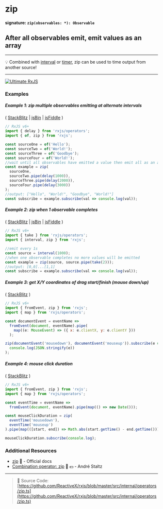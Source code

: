 # zip

#### signature: `zip(observables: *): Observable`

## After all observables emit, emit values as an array

---

💡 Combined with [interval](../creation/interval.md) or
[timer](../creation/timer.md), zip can be used to time output from another
source!

---

[![Ultimate RxJS](https://drive.google.com/uc?export=view&id=1htrban3k3Z8CxiKwEV6bdmxW5Wu8xdWX "Ultimate RxJS")](https://ultimatecourses.com/courses/rxjs?ref=4)

### Examples

##### Example 1: zip multiple observables emitting at alternate intervals

(
[StackBlitz](https://stackblitz.com/edit/typescript-5az27c?file=index.ts&devtoolsheight=100)
| [jsBin](http://jsbin.com/lireyisira/1/edit?js,console) |
[jsFiddle](https://jsfiddle.net/btroncone/ton462sg/) )

```js
// RxJS v6+
import { delay } from 'rxjs/operators';
import { of, zip } from 'rxjs';

const sourceOne = of('Hello');
const sourceTwo = of('World!');
const sourceThree = of('Goodbye');
const sourceFour = of('World!');
//wait until all observables have emitted a value then emit all as an array
const example = zip(
  sourceOne,
  sourceTwo.pipe(delay(1000)),
  sourceThree.pipe(delay(2000)),
  sourceFour.pipe(delay(3000))
);
//output: ["Hello", "World!", "Goodbye", "World!"]
const subscribe = example.subscribe(val => console.log(val));
```

##### Example 2: zip when 1 observable completes

(
[StackBlitz](https://stackblitz.com/edit/typescript-f4qgry?file=index.ts&devtoolsheight=100)
| [jsBin](http://jsbin.com/fisitatesa/1/edit?js,console) |
[jsFiddle](https://jsfiddle.net/btroncone/oamyk3xr/) )

```js
// RxJS v6+
import { take } from 'rxjs/operators';
import { interval, zip } from 'rxjs';

//emit every 1s
const source = interval(1000);
//when one observable completes no more values will be emitted
const example = zip(source, source.pipe(take(2)));
//output: [0,0]...[1,1]
const subscribe = example.subscribe(val => console.log(val));
```

##### Example 3: get X/Y coordinates of drag start/finish (mouse down/up)

(
[StackBlitz](https://stackblitz.com/edit/rxjs-zip-mousedownup-coordinates?file=index.ts&devtoolsheight=50)
)

```js
// RxJS v6+
import { fromEvent, zip } from 'rxjs';
import { map } from 'rxjs/operators';

const documentEvent = eventName =>
  fromEvent(document, eventName).pipe(
    map((e: MouseEvent) => ({ x: e.clientX, y: e.clientY }))
  );

zip(documentEvent('mousedown'), documentEvent('mouseup')).subscribe(e =>
  console.log(JSON.stringify(e))
);
```

##### Example 4: mouse click duration

(
[StackBlitz](https://stackblitz.com/edit/rxjs-zip-mouseclickduration?file=index.ts&devtoolsheight=50)
)

```js
// RxJS v6+
import { fromEvent, zip } from 'rxjs';
import { map } from 'rxjs/operators';

const eventTime = eventName =>
  fromEvent(document, eventName).pipe(map(() => new Date()));

const mouseClickDuration = zip(
  eventTime('mousedown'),
  eventTime('mouseup')
).pipe(map(([start, end]) => Math.abs(start.getTime() - end.getTime())));

mouseClickDuration.subscribe(console.log);
```

### Additional Resources

- [zip](http://reactivex.io/rxjs/class/es6/Observable.js~Observable.html#static-method-zip)
  📰 - Official docs
- [Combination operator: zip](https://egghead.io/lessons/rxjs-combination-operator-zip?course=rxjs-beyond-the-basics-operators-in-depth)
  🎥 💵 - André Staltz

---

> 📁 Source Code:
> [https://github.com/ReactiveX/rxjs/blob/master/src/internal/operators/zip.ts](https://github.com/ReactiveX/rxjs/blob/master/src/internal/operators/zip.ts)
